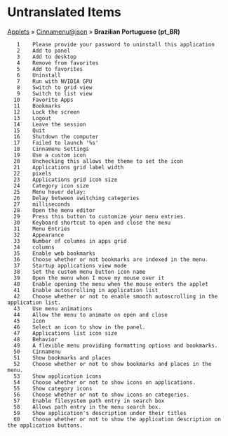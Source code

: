 # Untranslated Items
[Applets](../../../README.md) &#187; [Cinnamenu@json](../README.md) &#187; **Brazilian Portuguese (pt_BR)**

       1	Please provide your password to uninstall this application
       2	Add to panel
       3	Add to desktop
       4	Remove from favorites
       5	Add to favorites
       6	Uninstall
       7	Run with NVIDIA GPU
       8	Switch to grid view
       9	Switch to list view
      10	Favorite Apps
      11	Bookmarks
      12	Lock the screen
      13	Logout
      14	Leave the session
      15	Quit
      16	Shutdown the computer
      17	Failed to launch '%s'
      18	Cinnamenu Settings
      19	Use a custom icon
      20	Unchecking this allows the theme to set the icon
      21	Applications grid label width
      22	pixels
      23	Applications grid icon size
      24	Category icon size
      25	Menu hover delay:
      26	Delay between switching categories
      27	milliseconds
      28	Open the menu editor
      29	Press this button to customize your menu entries.
      30	Keyboard shortcut to open and close the menu
      31	Menu Entries
      32	Appearance
      33	Number of columns in apps grid
      34	columns
      35	Enable web bookmarks
      36	Choose whether or not bookmarks are indexed in the menu.
      37	Startup applications view mode
      38	Set the custom menu button icon name
      39	Open the menu when I move my mouse over it
      40	Enable opening the menu when the mouse enters the applet
      41	Enable autoscrolling in application list
      42	Choose whether or not to enable smooth autoscrolling in the application list.
      43	Use menu animations
      44	Allow the menu to animate on open and close
      45	Icon
      46	Select an icon to show in the panel.
      47	Applications list icon size
      48	Behavior
      49	A flexible menu providing formatting options and bookmarks.
      50	Cinnamenu
      51	Show bookmarks and places
      52	Choose whether or not to show bookmarks and places in the menu.
      53	Show application icons
      54	Choose whether or not to show icons on applications.
      55	Show category icons
      56	Choose whether or not to show icons on categories.
      57	Enable filesystem path entry in search box
      58	Allows path entry in the menu search box.
      59	Show application's description under their titles
      60	Choose whether or not to show the application description on the application buttons.
